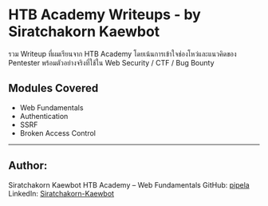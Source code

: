 # HTB Academy Writeups - by Siratchakorn Kaewbot

รวม Writeup ที่ผมเรียนจาก HTB Academy โดยเน้นการเข้าใจช่องโหว่และแนวคิดของ Pentester
พร้อมตัวอย่างจริงที่ใช้ใน Web Security / CTF / Bug Bounty

## Modules Covered
- Web Fundamentals
- Authentication
- SSRF
- Broken Access Control

---
## Author:
Siratchakorn Kaewbot
HTB Academy – Web Fundamentals
GitHub: [pipela](https://github.com/pipela)
LinkedIn: [Siratchakorn-Kaewbot](https://linkedin.com/in/siratchakorn-kaewbot-677a4516b)
